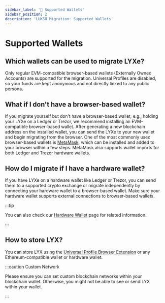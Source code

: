 ```yaml
---
sidebar_label: '👝 Supported Wallets'
sidebar_position: 2
description: 'LUKSO Migration: Supported Wallets'
---
```


# Supported Wallets

## Which wallets can be used to migrate LYXe?

Only regular EVM-compatible browser-based wallets (Externally Owned Accounts) are supported for the migration. Universal Profiles are disabled, so your funds are kept anonymous and not directly linked to any public persona.

## What if I don't have a browser-based wallet?

If you migrate yourself but don't have a browser-based wallet, e.g., holding your LYXe on a Ledger or Trezor, we recommend installing an EVM-compatible browser-based wallet. After generating a new blockchain address on the installed wallet, you can send the LYXe to your new wallet and begin migrating from the browser. One of the most commonly used browser-based wallets is [MetaMask](https://metamask.io/download/), which can be installed and added to your browser within a few steps. MetaMask also supports wallet imports for both Ledger and Trezor hardware wallets.

## How do I migrate if I have a hardware wallet?

If you have LYXe on a hardware wallet like Ledger or Trezor, you can send them to a supported crypto exchange or migrate independently by connecting your hardware wallet to a browser-based wallet. Make sure your hardware wallet supports external connections to browser-based wallets.

:::tip

You can also check our [Hardware Wallet](docs/general/supported-wallets/hardware-wallets.md) page for related information.

:::

## How to store LYX?

You can store LYX using the [Universal Profile Browser Extension](https://docs.lukso.tech/install-up-browser-extension) or any Ethereum-compatible wallet or hardware wallet.

:::caution Custom Network

Please ensure you can set custom blockchain networks within your blockchain wallet. Otherwise, you might not be able to see or send LYX within your wallet.

:::
